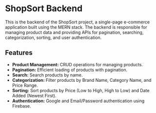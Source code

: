 

# ShopSort Backend

This is the backend of the ShopSort project, a single-page e-commerce application built using the MERN stack. The backend is responsible for managing product data and providing APIs for pagination, searching, categorization, sorting, and user authentication.

## Features

- **Product Management:** CRUD operations for managing products.
- **Pagination:** Efficient loading of products with pagination.
- **Search:** Search products by name.
- **Categorization:** Filter products by Brand Name, Category Name, and Price Range.
- **Sorting:** Sort products by Price (Low to High, High to Low) and Date Added (Newest First).
- **Authentication:** Google and Email/Password authentication using Firebase.
